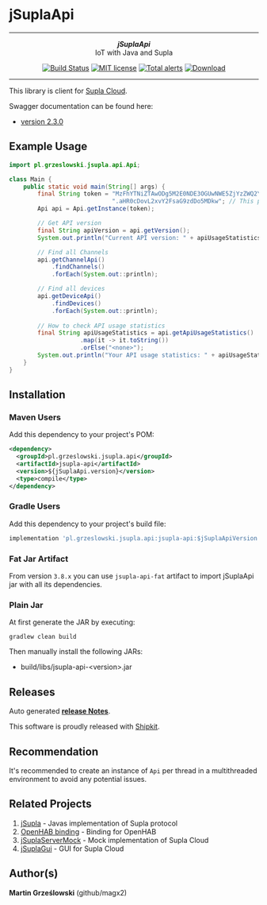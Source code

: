 # jSuplaApi

***

<!--suppress HtmlDeprecatedAttribute -->
<div align="center">
    <b><em>jSuplaApi</em></b><br>
    IoT with Java and <why href="https://supla.org">Supla</why>
</div>

<div align="center">

[![Build Status](https://travis-ci.org/magx2/jSuplaApi.svg?branch=master)](https://travis-ci.org/magx2/jSuplaApi)
[![MIT license](http://img.shields.io/badge/license-MIT-brightgreen.svg?style=flat)](http://opensource.org/licenses/MIT)
[![Total alerts](https://img.shields.io/lgtm/alerts/g/magx2/jSuplaApi.svg?logo=lgtm&logoWidth=18)](https://lgtm.com/projects/g/magx2/jSuplaApi/alerts/)
[![Download](https://api.bintray.com/packages/big-boy/bigboy/jSuplaApi/images/download.svg) ](https://bintray.com/big-boy/bigboy/jSuplaApi/_latestVersion)

</div>

***

This library is client for [Supla Cloud](https://cloud.supla.org/).

Swagger documentation can be found here: 

* [version 2.3.0](https://app.swaggerhub.com/apis/supla/supla-cloud-api/2.3.0)

## Example Usage

```java
import pl.grzeslowski.jsupla.api.Api;

class Main {
    public static void main(String[] args) {
        final String token = "MzFhYTNiZTAwODg5M2E0NDE3OGUwNWE5ZjYzZWQ2YzllZGFiYWRmNDQwNDBlNmZhZGEzN2I3NTJiOWM2ZWEyZg" +
                             ".aHR0cDovL2xvY2FsaG9zdDo5MDkw"; // This part is base64 encoded server URL
        Api api = Api.getInstance(token);

        // Get API version
        final String apiVersion = api.getVersion();
        System.out.println("Current API version: " + apiUsageStatistics);

        // Find all Channels
        api.getChannelApi()
            .findChannels()
            .forEach(System.out::println);

        // Find all devices
        api.getDeviceApi()
            .findDevices()
            .forEach(System.out::println);
        
        // How to check API usage statistics
        final String apiUsageStatistics = api.getApiUsageStatistics()
        			.map(it -> it.toString())
        			.orElse("<none>");
        System.out.println("Your API usage statistics: " + apiUsageStatistics);
    }
}
```

## Installation

### Maven Users

Add this dependency to your project's POM:

```xml
<dependency>
  <groupId>pl.grzeslowski.jsupla.api</groupId>
  <artifactId>jsupla-api</artifactId>
  <version>${jSuplaApi.version}</version>
  <type>compile</type>
</dependency>
```

### Gradle Users

Add this dependency to your project's build file:

```groovy
implementation 'pl.grzeslowski.jsupla.api:jsupla-api:$jSuplaApiVersion'
```

### Fat Jar Artifact

From version `3.8.x` you can use `jsupla-api-fat` artifact to import jSuplaApi jar with all its dependencies.

### Plain Jar

At first generate the JAR by executing:

    gradlew clean build

Then manually install the following JARs:

* build/libs/jsupla-api-\<version\>.jar

## Releases

Auto generated [**release Notes**](docs/release-notes.md).

This software is proudly released with [Shipkit](https://github.com/mockito/shipkit). 

## Recommendation

It's recommended to create an instance of `Api` per thread in a multithreaded environment to avoid any potential issues.

## Related Projects

1. [jSupla](https://github.com/magx2/jSupla) - Javas implementation of Supla protocol
2. [OpenHAB binding](https://github.com/magx2/openhab2-addons/tree/jSupla) - Binding for OpenHAB
2. [jSuplaServerMock](https://github.com/magx2/jSuplaServerMock) - Mock implementation of Supla Cloud
3. [jSuplaGui](https://github.com/magx2/jSuplaGui) - GUI for Supla Cloud

## Author(s)

**Martin Grześlowski** (github/magx2)